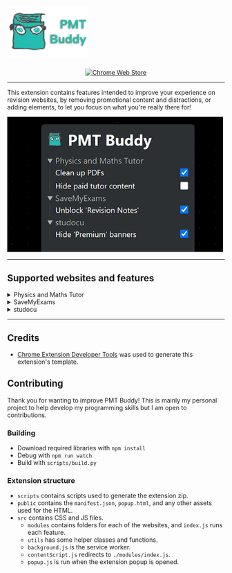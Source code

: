 <h1 align="left">
	<sub>
	<img src="./images/small_promo_tile_transparent.png" alt="PMT Buddy tile" height="120", >
	</sub>
</h1>

<p align="center">
    <a href="https://chromewebstore.google.com/detail/pmt-buddy/moepnndepfamgglegngndbagiobmhpop">
    	<picture>
      		<source srcset="https://i.imgur.com/XBIE9pk.png" media="(prefers-color-scheme: dark)">
      		<img height="58" src="https://i.imgur.com/oGxig2F.png" alt="Chrome Web Store">
		</picture>
	</a>
</p>

---

This extension contains features intended to improve your experience on revision websites, by removing promotional content and distractions, or adding elements, to let you focus on what you're really there for!

<img src="./images/extension_popup.png" width="500"> </img>

---

## Supported websites and features

<details><summary>Physics and Maths Tutor</summary>
  ● Redirect to .co.uk: Redirects the currently unusable .com domain to the .co.uk domain. <br>
  ● Clean up PDFs: Redirects PDFs to the original source to remove the white sidebar. <br>
  ● Hide unnecessary elements: Hides some unneeded elements like the massive white bar on the top. <br>
  ● Hide paid tutor content: Hides most paid PMT Education content. <br>
</details>
<details><summary>SaveMyExams</summary>
  ● Unblock 'Revision Notes': View revision notes without logging in. <br>
  ● Remove premium plan offer banners: Removes the premium plan offer banners, including Black Friday sales. (currently broken) <br>
</details>
<details><summary>studocu</summary>
  ● Hide 'Premium' banners: Hides annoying banner on premium documents (cannot unblur pages). <br>
</details>

---

## Credits

- [Chrome Extension Developer Tools](https://marketplace.visualstudio.com/items?itemName=aaravb.chrome-extension-developer-tools) was used to generate this extension's template.

## Contributing

Thank you for wanting to improve PMT Buddy! This is mainly my personal project to help develop my programming skills but I am open to contributions.

### Building

- Download required libraries with `npm install`
- Debug with `npm run watch`
- Build with `scripts/build.py`

### Extension structure

- `scripts` contains scripts used to generate the extension zip.
- `public` contains the `manifest.json`, `popup.html`, and any other assets used for the HTML.
- `src` contains CSS and JS files.
    - `modules` contains folders for each of the websites, and `index.js` runs each feature.
    - `utils` has some helper classes and functions.
    - `background.js` is the service worker.
    - `contentScript.js` redirects to `./modules/index.js`.
    - `popup.js` is run when the extension popup is opened.
